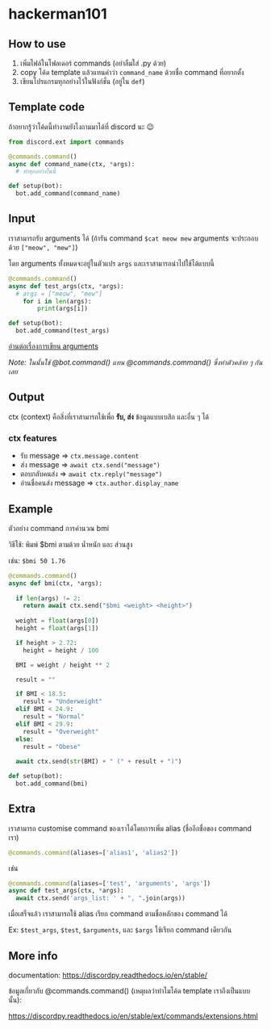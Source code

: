 # hackerman101

## How to use
1. เพิ่มไฟล์ในโฟลเดอร์ commands (อย่าลืมใส่ .py ด้วย)
2. copy โค้ด template แล้วแทนคำว่า `command_name` ด้วยชื่อ command ที่อยากตั้ง
3. เขียนโปรแกรมทุกอย่างไว้ในฟังก์ชั่น (อยู่ใน `def`)

## Template code
ถ้าอยากรู้ว่าโค้ดนี้ทำงานยังไงถามมาได้ที่ discord นะ 😉

```python
from discord.ext import commands

@commands.command()
async def command_name(ctx, *args):
  # ทำทุกอย่างในนี้

def setup(bot):
  bot.add_command(command_name)
```

## Input
เราสามารถรับ arguments ได้ (ถ้ารัน command `$cat meow mew` arguments จะประกอบด้วย `["meow", "mew"]`)

โดย arguments ทั้งหมดจะอยู่ในตัวแปร `args` และเราสามารถนำไปใช้ได้แบบนี้

```python
@commands.command()
async def test_args(ctx, *args):
  # args = ["meow", "mew"]
	for i in len(args):
		print(args[i])

def setup(bot):
  bot.add_command(test_args)
```

[อ่านต่อเรื่องการเขียน arguments](https://discordpy.readthedocs.io/en/stable/ext/commands/commands.html)

*Note: ในนั้นใช้ @bot.command() แทน @commands.command() ซึ่งทำตัวคล้าย ๆ กัน เลย*

## Output
ctx (context) คือสิ่งที่เราสามารถใช้เพื่อ **รับ, ส่ง** ข้อมูลแบบเบสิก และอื่น ๆ ได้

### ctx features
* รับ message => ```ctx.message.content```
* ส่ง message => ```await ctx.send("message")```
* ตอบกลับคนส่ง => ```await ctx.reply("message")```
* อ่านชื่อคนส่ง message => ```ctx.author.display_name```

## Example

ตัวอย่าง command การคำนวณ bmi

วิธีใช้: พิมพ์ $bmi ตามด้วย น้ำหนัก และ ส่วนสูง

เช่น: `$bmi 50 1.76`

```python
@commands.command()
async def bmi(ctx, *args):
	
  if len(args) != 2:
    return await ctx.send("$bmi <weight> <height>")
    
  weight = float(args[0])
  height = float(args[1])

  if height > 2.72:
    height = height / 100

  BMI = weight / height ** 2

  result = ""

  if BMI < 18.5:
    result = "Underweight"
  elif BMI < 24.9:
    result = "Normal"
  elif BMI < 29.9:
    result = "Overweight"
  else:
    result = "Obese"
    
  await ctx.send(str(BMI) + " (" + result + ")")

def setup(bot):
  bot.add_command(bmi)
```

## Extra

เราสามารถ customise command ของเราได้โดยการเพิ่ม alias (ชื่ออีกชื่อของ command เรา)

```python
@commands.command(aliases=['alias1', 'alias2'])
```
เช่น
```python
@commands.command(aliases=['test', 'arguments', 'args'])
async def test_args(ctx, *args):
  await ctx.send('args_list: ' + ", ".join(args))
```

เมื่อเสร็จแล้ว เราสามารถใช้ alias เรียก command ตามชื่อหลักของ command ได้

Ex: `$test_args`, `$test`, `$arguments`, และ `$args` ใช้เรียก command เดียวกัน 

## More info

documentation: https://discordpy.readthedocs.io/en/stable/

ข้อมูลเกี่ยวกับ @commands.command() (เหตุผลว่าทำไมโค้ด template เราถึงเป็นแบบนั้น):

https://discordpy.readthedocs.io/en/stable/ext/commands/extensions.html